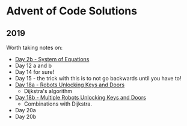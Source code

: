 # Advent of Code Solutions

## 2019
Worth taking notes on:
* [Day 2b - System of Equations](src/2019/2b.md)
* Day 12 a and b
* Day 14 for sure!
* Day 15 - the trick with this is to not go backwards until you have to!
* [Day 18a - Robots Unlocking Keys and Doors](src/2019/18.md)
    * Dijkstra's algorithm
* [Day 18b - Multiple Robots Unlocking Keys and Doors](src/2019/18b.md)
    * Combinations with Dijkstra.
* Day 20a
* Day 20b
